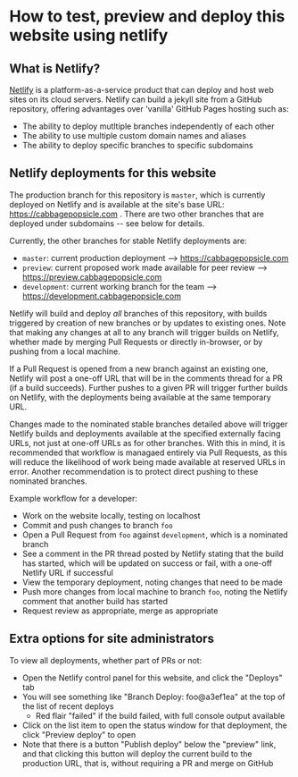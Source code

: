 # How to test, preview and deploy this website using netlify

## What is Netlify?

[Netlify](https://www.netlify.com/) is a platform-as-a-service product that can deploy and host web sites on its cloud servers. Netlify can build a jekyll site from a GitHub repository, offering advantages over 'vanilla' GitHub Pages hosting such as:
* The ability to deploy mutltiple branches independently of each other
* The ability to use multiple custom domain names and aliases
* The ability to deploy specific branches to specific subdomains

## Netlify deployments for this website

The production branch for this repository is `master`, which is currently deployed on Netlify and is available at the site's base URL: https://cabbagepopsicle.com . There are two other branches that are deployed under subdomains -- see below for details.

Currently, the other branches for stable Netlify deployments are:
* `master`: current production deployment --> https://cabbagepopsicle.com
* `preview`: current proposed work made available for peer review --> https://preview.cabbagepopsicle.com
* `development`: current working branch for the team --> https://development.cabbagepopsicle.com

Netlify will build and deploy *all* branches of this repository, with builds triggered by creation of new branches or by updates to existing ones. Note that making any changes at all to any branch will trigger builds on Netlify, whether made by merging Pull Requests or directly in-browser, or by pushing from a local machine. 

If a Pull Request is opened from a new branch against an existing one, Netlify will post a one-off URL that will be in the comments thread for a PR (if a build succeeds). Further pushes to a given PR will trigger further builds on Netlify, with the deployments being available at the same temporary URL. 

Changes made to the nominated stable branches detailed above will trigger Netlify builds and deployments available at the specified externally facing URLs, not just at one-off URLs as for other branches. With this in mind, it is recommended that workflow is managaed entirely via Pull Requests, as this will reduce the likelihood of work being made available at reserved URLs in error. Another recommendation is to protect direct pushing to these nominated branches.

Example workflow for a developer:
* Work on the website locally, testing on localhost
* Commit and push changes to branch `foo`
* Open a Pull Request from `foo` against `development`, which is a nominated branch
* See a comment in the PR thread posted by Netlify stating that the build has started, which will be updated on success or fail, with a one-off Netlify URL if successful
* View the temporary deployment, noting changes that need to be made
* Push more changes from local machine to branch `foo`, noting the Netlify comment that another build has started
* Request review as appropriate, merge as appropriate

## Extra options for site administrators

To view all deployments, whether part of PRs or not:
* Open the Netlify control panel for this website, and click the "Deploys" tab
* You will see something like "Branch Deploy: foo@a3ef1ea" at the top of the list of recent deploys
  * Red flair "failed" if the build failed, with full console output available
* Click on the list item to open the status window for that deployment, the click "Preview deploy" to open
* Note that there is a button "Publish deploy" below the "preview" link, and that clicking this button will deploy the current build to the production URL, that is, without requiring a PR and merge on GitHub
